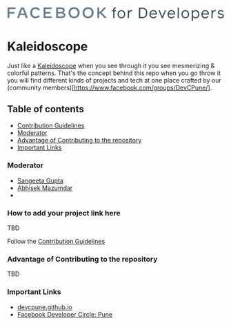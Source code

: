 ![devC Pune logo](images/devcPune_logo.svg)

# Kaleidoscope

Just like a [Kaleidoscope](https://en.wikipedia.org/wiki/Kaleidoscope) when you see through it you see mesmerizing & colorful patterns. That's the concept behind this repo when you go throw it you will find different kinds of projects and tech at one place crafted by our (community members)[https://www.facebook.com/groups/DevCPune/].

## Table of contents

- [Contribution Guidelines](./docs/CONTRIBUTING.md)
- [Moderator](#Moderator)
- [Advantage of Contributing to the repository](#Advantage-of-Contributing-to-the-repository)
- [Important Links](#Important-Links)

### Moderator

- [Sangeeta Gupta](https://github.com/sangeetagupta2068)
- [Abhisek Mazumdar](https://github.com/abhisekmazumdar)
-

### How to add your project link here

TBD

Follow the [Contribution Guidelines](./docs/CONTRIBUTING.md)

### Advantage of Contributing to the repository

TBD

### Important Links

- [devcpune.github.io](https://devcpune.github.io/)
- [Facebook Developer Circle: Pune](https://www.facebook.com/groups/DevCPune/)
